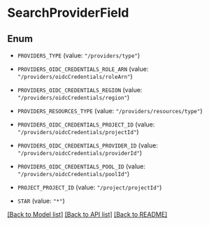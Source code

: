 # SearchProviderField

## Enum


* `PROVIDERS_TYPE` (value: `"/providers/type"`)

* `PROVIDERS_OIDC_CREDENTIALS_ROLE_ARN` (value: `"/providers/oidcCredentials/roleArn"`)

* `PROVIDERS_OIDC_CREDENTIALS_REGION` (value: `"/providers/oidcCredentials/region"`)

* `PROVIDERS_RESOURCES_TYPE` (value: `"/providers/resources/type"`)

* `PROVIDERS_OIDC_CREDENTIALS_PROJECT_ID` (value: `"/providers/oidcCredentials/projectId"`)

* `PROVIDERS_OIDC_CREDENTIALS_PROVIDER_ID` (value: `"/providers/oidcCredentials/providerId"`)

* `PROVIDERS_OIDC_CREDENTIALS_POOL_ID` (value: `"/providers/oidcCredentials/poolId"`)

* `PROJECT_PROJECT_ID` (value: `"/project/projectId"`)

* `STAR` (value: `"*"`)


[[Back to Model list]](../README.md#documentation-for-models) [[Back to API list]](../README.md#documentation-for-api-endpoints) [[Back to README]](../README.md)


